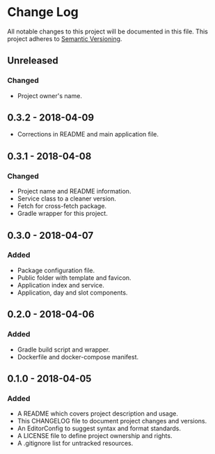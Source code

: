 # Change Log

All notable changes to this project will be documented in this file. This
project adheres to [Semantic Versioning](http://semver.org).

## Unreleased

### Changed

  - Project owner's name.

## 0.3.2 - 2018-04-09

  - Corrections in README and main application file.

## 0.3.1 - 2018-04-08

### Changed

  - Project name and README information.
  - Service class to a cleaner version.
  - Fetch for cross-fetch package.
  - Gradle wrapper for this project.

## 0.3.0 - 2018-04-07

### Added

  - Package configuration file.
  - Public folder with template and favicon.
  - Application index and service.
  - Application, day and slot components.

## 0.2.0 - 2018-04-06

### Added

  - Gradle build script and wrapper.
  - Dockerfile and docker-compose manifest.

## 0.1.0 - 2018-04-05

### Added

  - A README which covers project description and usage.
  - This CHANGELOG file to document project changes and versions.
  - An EditorConfig to suggest syntax and format standards.
  - A LICENSE file to define project ownership and rights.
  - A .gitignore list for untracked resources.
